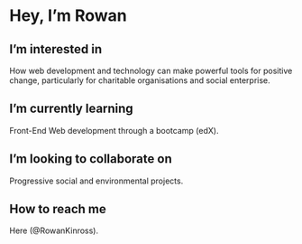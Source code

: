 # Hey, I’m Rowan

## I’m interested in
How web development and technology can make powerful tools for positive change, particularly for charitable organisations and social enterprise.

## I’m currently learning 
Front-End Web development through a bootcamp (edX).

## I’m looking to collaborate on
Progressive social and environmental projects.

## How to reach me
Here (@RowanKinross).

<!---
RowanKinross/RowanKinross is a ✨ special ✨ repository because its `README.md` (this file) appears on your GitHub profile.
You can click the Preview link to take a look at your changes.
--->

